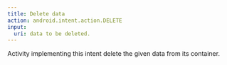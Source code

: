 ```yaml
---
title: Delete data
action: android.intent.action.DELETE
input:
  uri: data to be deleted.
---
```

Activity implementing this intent delete the given data from its container.
